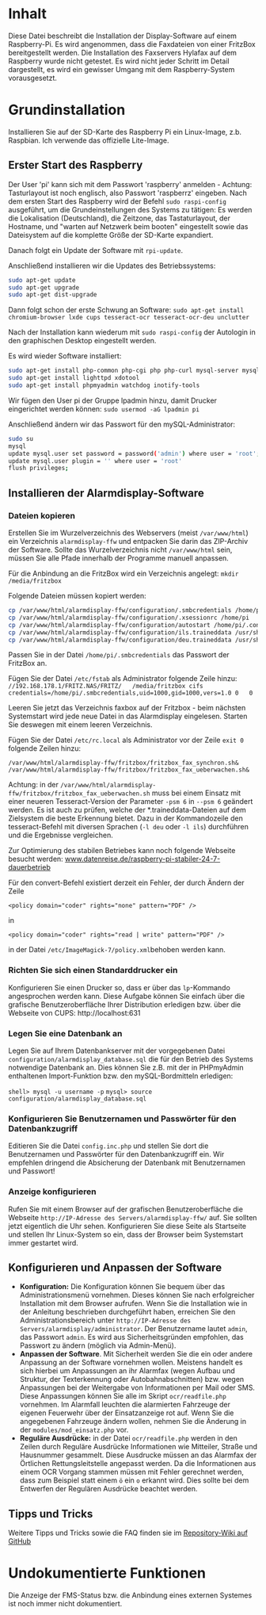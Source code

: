 # Inhalt
Diese Datei beschreibt die Installation der Display-Software auf einem Raspberry-Pi. 
Es wird angenommen, dass die Faxdateien von einer FritzBox bereitgestellt werden. 
Die Installation des Faxservers Hylafax auf dem Raspberry wurde nicht getestet.
Es wird nicht jeder Schritt im Detail dargestellt, es wird ein gewisser Umgang mit dem Raspberry-System vorausgesetzt.

# Grundinstallation
Installieren Sie auf der SD-Karte des Raspberry Pi ein Linux-Image, z.b. Raspbian. 
Ich verwende das offizielle Lite-Image.

## Erster Start des Raspberry
Der User 'pi' kann sich mit dem Passwort 'raspberry' anmelden - Achtung: Tasturlayout ist noch englisch, also Passwort 'raspberrz' eingeben.
Nach dem ersten Start des Raspberry wird der Befehl `sudo raspi-config` ausgeführt, um die Grundeinstellungen des Systems zu tätigen:
Es werden die Lokalisation (Deutschland), die Zeitzone, das Tastaturlayout, der Hostname, und "warten auf Netzwerk beim booten" eingestellt sowie das Dateisystem auf die komplette Größe der SD-Karte expandiert.

Danach folgt ein Update der Software mit `rpi-update`.

Anschließend installieren wir die Updates des Betriebssystems:
````bash
sudo apt-get update
sudo apt-get upgrade
sudo apt-get dist-upgrade
````

Dann folgt schon der erste Schwung an Software:
`sudo apt-get install chromium-browser lxde cups tesseract-ocr tesseract-ocr-deu unclutter`

Nach der Installation kann wiederum mit `sudo raspi-config` der Autologin in den graphischen Desktop eingestellt werden.

Es wird wieder Software installiert:

```bash
sudo apt-get install php-common php-cgi php php-curl mysql-server mysql-client php-mysql wkhtmltopdf
sudo apt-get install lighttpd xdotool
sudo apt-get install phpmyadmin watchdog inotify-tools
````

Wir fügen den User pi der Gruppe lpadmin hinzu, damit Drucker eingerichtet werden können:
`sudo usermod -aG lpadmin pi`

Anschließend ändern wir das Passwort für den mySQL-Administrator:
````bash
sudo su
mysql
update mysql.user set password = password('admin') where user = 'root';
update mysql.user plugin = '' where user = 'root'
flush privileges;
```` 

## Installieren der Alarmdisplay-Software
### Dateien kopieren
Erstellen Sie im Wurzelverzeichnis des Webservers (meist `/var/www/html`) ein 
Verzeichnis `alarmdisplay-ffw` und entpacken Sie darin das ZIP-Archiv der Software.
Sollte das Wurzelverzeichnis nicht `/var/www/html` sein, müssen Sie alle Pfade innerhalb 
der Programme manuell anpassen.


Für die Anbindung an die FritzBox wird ein Verzeichnis angelegt: `mkdir /media/fritzbox`

Folgende Dateien müssen kopiert werden:
````bash
cp /var/www/html/alarmdisplay-ffw/configuration/.smbcredentials /home/pi
cp /var/www/html/alarmdisplay-ffw/configuration/.xsessionrc /home/pi
cp /var/www/html/alarmdisplay-ffw/configuration/autostart /home/pi/.config/lxsession/LXDE-pi/
cp /var/www/html/alarmdisplay-ffw/configuration/ils.traineddata /usr/share/tesseract-ocr/tessdata/
cp /var/www/html/alarmdisplay-ffw/configuration/deu.traineddata /usr/share/tesseract-ocr/tessdata/
````

Passen Sie in der Datei `/home/pi/.smbcredentials` das Passwort der FritzBox an.

Fügen Sie der Datei `/etc/fstab` als Administrator folgende Zeile hinzu:
`//192.168.178.1/FRITZ.NAS/FRITZ/	/media/fritzbox	cifs	credentials=/home/pi/.smbcredentials,uid=1000,gid=1000,vers=1.0	0	0`

Leeren Sie jetzt das Verzeichnis faxbox auf der Fritzbox - beim nächsten Systemstart wird jede neue Datei in das Alarmdisplay eingelesen.
Starten Sie deswegen mit einem leeren Verzeichnis.

Fügen Sie der Datei `/etc/rc.local` als Administrator vor der Zeile `exit 0` folgende Zeilen hinzu:
````
/var/www/html/alarmdisplay-ffw/fritzbox/fritzbox_fax_synchron.sh&
/var/www/html/alarmdisplay-ffw/fritzbox/fritzbox_fax_ueberwachen.sh&
````

Achtung: in der `/var/www/html/alarmdisplay-ffw/fritzbox/fritzbox_fax_ueberwachen.sh` muss bei einem Einsatz mit einer neueren Tesseract-Version der Parameter `-psm 6` in `--psm 6` geändert werden. Es ist auch zu prüfen, welche der *.traineddata-Dateien auf dem Zielsystem die beste Erkennung bietet. Dazu in der Kommandozeile den tesseract-Befehl mit diversen Sprachen (`-l deu` oder `-l ils`) durchführen und die Ergebnisse vergleichen.


Zur Optimierung des stabilen Betriebes kann noch folgende Webseite besucht werden: www.datenreise.de/raspberry-pi-stabiler-24-7-dauerbetrieb

Für den convert-Befehl existiert derzeit ein Fehler, der durch Ändern der Zeile
````
<policy domain="coder" rights="none" pattern="PDF" />
````
in
````
<policy domain="coder" rights="read | write" pattern="PDF" />
````
in der Datei `/etc/ImageMagick-7/policy.xml`behoben werden kann.




### Richten Sie sich einen Standarddrucker ein
Konfigurieren Sie einen Drucker so, dass er über das `lp`-Kommando angesprochen 
werden kann. Diese Aufgabe können Sie einfach über die grafische 
Benutzeroberfläche Ihrer Distribution erledigen bzw. über die Webseite von CUPS: http://localhost:631

### Legen Sie eine Datenbank an
Legen Sie auf Ihrem Datenbankserver mit der vorgegebenen Datei 
`configuration/alarmdisplay_database.sql` die für den Betrieb des Systems 
notwendige Datenbank an. Dies können Sie z.B. mit der in PHPmyAdmin enthaltenen 
Import-Funktion bzw. den mySQL-Bordmitteln erledigen:

`shell> mysql -u username -p`
`mysql> source configuration/alarmdisplay_database.sql`


### Konfigurieren Sie Benutzernamen und Passwörter für den Datenbankzugriff
Editieren Sie die Datei `config.inc.php` und stellen Sie dort die Benutzernamen 
und Passwörter für den Datenbankzugriff ein. Wir empfehlen dringend die 
Absicherung der Datenbank mit Benutzernamen und Passwort!


### Anzeige konfigurieren 
Rufen Sie mit einem Browser auf der grafischen Benutzeroberfläche die Webseite 
`http://IP-Adresse des Servers/alarmdisplay-ffw/` auf. Sie sollten jetzt eigentlich 
die Uhr sehen.
Konfigurieren Sie diese Seite als Startseite und stellen Ihr Linux-System so 
ein, dass der Browser beim Systemstart immer gestartet wird.


## Konfigurieren und Anpassen der Software
- **Konfiguration:** Die Konfiguration können Sie bequem über das 
  Administrationsmenü vornehmen. Dieses können Sie nach erfolgreicher 
  Installation mit dem Browser aufrufen. Wenn Sie die Installation wie in der 
  Anleitung beschrieben durchgeführt haben, erreichen Sie den 
  Administrationsbereich unter `http://IP-Adresse des 
  Servers/alarmdisplay/administrator`. Der Benutzername lautet `admin`, das 
  Passwort `admin`. Es wird aus Sicherheitsgründen empfohlen, das Passwort zu 
  ändern (möglich via Admin-Menü).
- **Anpassen der Software**. Mit Sicherheit werden Sie die ein oder andere 
  Anpassung an der Software vornehmen wollen. Meistens handelt es sich hierbei 
  um Anpassungen an ihr Alarmfax (wegen Aufbau und Struktur, der Texterkennung 
  oder Autobahnabschnitten) bzw. wegen Anpassungen bei der Weitergabe von 
  Informationen per Mail oder SMS. Diese Anpassungen können Sie alle im Skript 
  `ocr/readfile.php` vornehmen. Im Alarmfall leuchten die alarmierten Fahrzeuge 
  der eigenen Feuerwehr über der Einsatzanzeige rot auf. Wenn Sie die 
  angegebenen Fahrzeuge ändern wollen, nehmen Sie die Änderung in der 
  `modules/mod_einsatz.php` vor.
- **Reguläre Ausdrücke:** in der Datei `ocr/readfile.php` werden in den Zeilen 
  durch Reguläre Ausdrücke Informationen wie Mitteiler, Straße und 
  Hausnummer gesammelt. Diese Ausdrucke müssen an das Alarmfax der Örtlichen 
  Rettungsleitstelle angepasst werden. Da die Informationen aus einem OCR 
  Vorgang stammen müssen mit Fehler gerechnet werden, dass zum Beispiel statt 
  einem `ö` ein `o` erkannt wird. Dies sollte bei dem Entwerfen der Regulären 
  Ausdrücke beachtet werden.


## Tipps und Tricks
Weitere Tipps und Tricks sowie die FAQ finden sie im [Repository-Wiki auf 
GitHub](https://github.com/windele/alarmdisplay-ffw/wiki)

# Undokumentierte Funktionen
Die Anzeige der FMS-Status bzw. die Anbindung eines externen Systemes ist noch 
immer nicht dokumentiert. 



